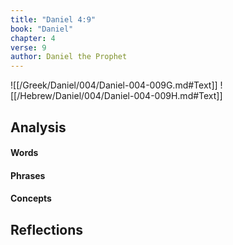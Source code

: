 ```yaml
---
title: "Daniel 4:9"
book: "Daniel"
chapter: 4
verse: 9
author: Daniel the Prophet
---
```

![[/Greek/Daniel/004/Daniel-004-009G.md#Text]]
![[/Hebrew/Daniel/004/Daniel-004-009H.md#Text]]

## Analysis

#### Words

#### Phrases

#### Concepts

## Reflections
